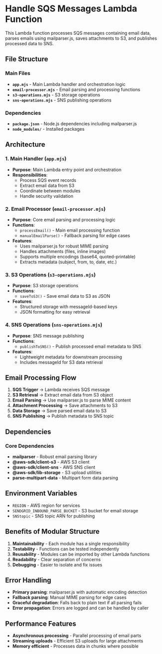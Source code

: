 # Handle SQS Messages Lambda Function

This Lambda function processes SQS messages containing email data, parses emails using mailparser.js, saves attachments to S3, and publishes processed data to SNS.

## File Structure

### Main Files
- **`app.mjs`** - Main Lambda handler and orchestration logic
- **`email-processor.mjs`** - Email parsing and processing functions
- **`s3-operations.mjs`** - S3 storage operations
- **`sns-operations.mjs`** - SNS publishing operations

### Dependencies
- **`package.json`** - Node.js dependencies including mailparser.js
- **`node_modules/`** - Installed packages

## Architecture

### 1. Main Handler (`app.mjs`)
- **Purpose**: Main Lambda entry point and orchestration
- **Responsibilities**:
  - Process SQS event records
  - Extract email data from S3
  - Coordinate between modules
  - Handle security validation

### 2. Email Processor (`email-processor.mjs`)
- **Purpose**: Core email parsing and processing logic
- **Functions**:
  - `processEmail()` - Main email processing function
  - `manualEmailParse()` - Fallback parsing for edge cases
- **Features**:
  - Uses mailparser.js for robust MIME parsing
  - Handles attachments (files, inline images)
  - Supports multiple encodings (base64, quoted-printable)
  - Extracts metadata (subject, from, to, date, etc.)

### 3. S3 Operations (`s3-operations.mjs`)
- **Purpose**: S3 storage operations
- **Functions**:
  - `saveToS3()` - Save email data to S3 as JSON
- **Features**:
  - Structured storage with messageId-based keys
  - JSON formatting for easy retrieval

### 4. SNS Operations (`sns-operations.mjs`)
- **Purpose**: SNS message publishing
- **Functions**:
  - `publishToSNS()` - Publish processed email metadata to SNS
- **Features**:
  - Lightweight metadata for downstream processing
  - Includes messageId for S3 data retrieval

## Email Processing Flow

1. **SQS Trigger** → Lambda receives SQS message
2. **S3 Retrieval** → Extract email data from S3 object
3. **Email Parsing** → Use mailparser.js to parse MIME content
4. **Attachment Processing** → Save attachments to S3
5. **Data Storage** → Save parsed email data to S3
6. **SNS Publishing** → Publish metadata to SNS topic

## Dependencies

### Core Dependencies
- **mailparser** - Robust email parsing library
- **@aws-sdk/client-s3** - AWS S3 client
- **@aws-sdk/client-sns** - AWS SNS client
- **@aws-sdk/lib-storage** - S3 upload utilities
- **parse-multipart-data** - Multipart form data parsing

## Environment Variables

- `REGION` - AWS region for services
- `SENDGRID_INBOUND_PARSE_BUCKET` - S3 bucket for email storage
- `SNStopic` - SNS topic ARN for publishing

## Benefits of Modular Structure

1. **Maintainability** - Each module has a single responsibility
2. **Testability** - Functions can be tested independently
3. **Reusability** - Modules can be imported by other Lambda functions
4. **Readability** - Clear separation of concerns
5. **Debugging** - Easier to isolate and fix issues

## Error Handling

- **Primary parsing**: mailparser.js with automatic encoding detection
- **Fallback parsing**: Manual MIME parsing for edge cases
- **Graceful degradation**: Falls back to plain text if all parsing fails
- **Error propagation**: Errors are logged and can be handled by caller

## Performance Features

- **Asynchronous processing** - Parallel processing of email parts
- **Streaming uploads** - Efficient S3 uploads for large attachments
- **Memory efficient** - Processes data in chunks where possible
